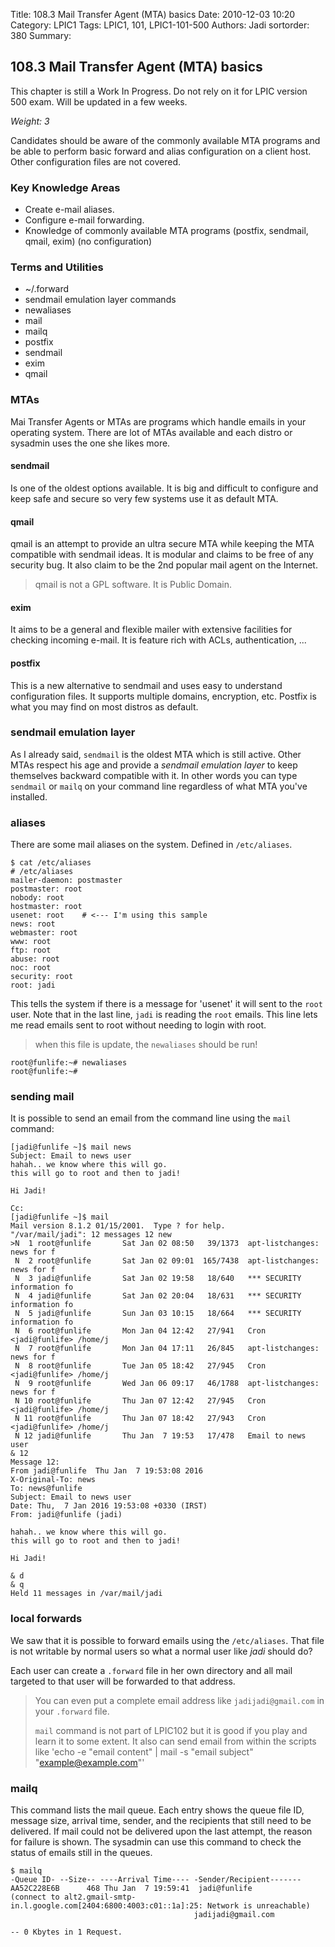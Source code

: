 Title: 108.3 Mail Transfer Agent (MTA) basics
Date: 2010-12-03 10:20
Category: LPIC1
Tags: LPIC1, 101, LPIC1-101-500
Authors: Jadi
sortorder: 380
Summary: 
## 108.3 Mail Transfer Agent \(MTA\) basics

<div class="alert alert-danger" role="alert">
  This chapter is still a Work In Progress. Do not rely on it for LPIC version 500 exam. Will be updated in a few weeks.
</div>


_Weight: 3_

Candidates should be aware of the commonly available MTA programs and be able to perform basic forward and alias configuration on a client host. Other configuration files are not covered.

### Key Knowledge Areas

* Create e-mail aliases.
* Configure e-mail forwarding.
* Knowledge of commonly available MTA programs \(postfix, sendmail, qmail, exim\) \(no configuration\)

### Terms and Utilities

* ~/.forward
* sendmail emulation layer commands
* newaliases
* mail
* mailq
* postfix
* sendmail
* exim
* qmail

### MTAs

Mai Transfer Agents or MTAs are programs which handle emails in your operating system. There are lot of MTAs available and each distro or sysadmin uses the one she likes more.

#### sendmail

Is one of the oldest options available. It is big and difficult to configure and keep safe and secure so very few systems use it as default MTA.

#### qmail

qmail is an attempt to provide an ultra secure MTA while keeping the MTA compatible with sendmail ideas. It is modular and claims to be free of any security bug. It also claim to be the 2nd popular mail agent on the Internet.

> qmail is not a GPL software. It is Public Domain.

#### exim

It aims to be a general and flexible mailer with extensive facilities for checking incoming e-mail. It is feature rich with ACLs, authentication, ...

#### postfix

This is a new alternative to sendmail and uses easy to understand configuration files. It supports multiple domains, encryption, etc. Postfix is what you may find on most distros as default.

### sendmail emulation layer

As I already said, `sendmail` is the oldest MTA which is still active. Other MTAs respect his age and provide a _sendmail emulation layer_ to keep themselves backward compatible with it. In other words you can type `sendmail` or `mailq` on your command line regardless of what MTA you've installed.

### aliases

There are some mail aliases on the system. Defined in `/etc/aliases`.

```text
$ cat /etc/aliases
# /etc/aliases
mailer-daemon: postmaster
postmaster: root
nobody: root
hostmaster: root
usenet: root    # <--- I'm using this sample
news: root
webmaster: root
www: root
ftp: root
abuse: root
noc: root
security: root
root: jadi
```

This tells the system if there is a message for 'usenet' it will sent to the `root` user. Note that in the last line, `jadi` is reading the `root` emails. This line lets me read emails sent to root without needing to login with root.

> when this file is update, the `newaliases` should be run!

```text
root@funlife:~# newaliases
root@funlife:~#
```

### sending mail

It is possible to send an email from the command line using the `mail` command:

```text
[jadi@funlife ~]$ mail news
Subject: Email to news user
hahah.. we know where this will go.
this will go to root and then to jadi!

Hi Jadi!

Cc:
[jadi@funlife ~]$ mail
Mail version 8.1.2 01/15/2001.  Type ? for help.
"/var/mail/jadi": 12 messages 12 new
>N  1 root@funlife       Sat Jan 02 08:50   39/1373  apt-listchanges: news for f
 N  2 root@funlife       Sat Jan 02 09:01  165/7438  apt-listchanges: news for f
 N  3 jadi@funlife       Sat Jan 02 19:58   18/640   *** SECURITY information fo
 N  4 jadi@funlife       Sat Jan 02 20:04   18/631   *** SECURITY information fo
 N  5 jadi@funlife       Sun Jan 03 10:15   18/664   *** SECURITY information fo
 N  6 root@funlife       Mon Jan 04 12:42   27/941   Cron <jadi@funlife> /home/j
 N  7 root@funlife       Mon Jan 04 17:11   26/845   apt-listchanges: news for f
 N  8 root@funlife       Tue Jan 05 18:42   27/945   Cron <jadi@funlife> /home/j
 N  9 root@funlife       Wed Jan 06 09:17   46/1788  apt-listchanges: news for f
 N 10 root@funlife       Thu Jan 07 12:42   27/945   Cron <jadi@funlife> /home/j
 N 11 root@funlife       Thu Jan 07 18:42   27/943   Cron <jadi@funlife> /home/j
 N 12 jadi@funlife       Thu Jan  7 19:53   17/478   Email to news user
& 12
Message 12:
From jadi@funlife  Thu Jan  7 19:53:08 2016
X-Original-To: news
To: news@funlife
Subject: Email to news user
Date: Thu,  7 Jan 2016 19:53:08 +0330 (IRST)
From: jadi@funlife (jadi)

hahah.. we know where this will go.
this will go to root and then to jadi!

Hi Jadi!

& d
& q
Held 11 messages in /var/mail/jadi
```

### local forwards

We saw that it is possible to forward emails using the `/etc/aliases`. That file is not writable by normal users so what a normal user like _jadi_ should do?

Each user can create a `.forward` file in her own directory and all mail targeted to that user will be forwarded to that address.

> You can even put a complete email address like `jadijadi@gmail.com` in your `.forward` file.
>
> `mail` command is not part of LPIC102 but it is good if you play and learn it to some extent. It also can send email from within the scripts like 'echo -e "email content" \| mail -s "email subject" "example@example.com"'

### mailq

This command lists the mail queue. Each entry shows the queue file ID, message size, arrival time, sender, and the recipients that still need to be delivered. If mail could not be delivered upon the last attempt, the reason for failure is shown. The sysadmin can use this command to check the status of emails still in the queues.

```text
$ mailq
-Queue ID- --Size-- ----Arrival Time---- -Sender/Recipient-------
AA52C228E6B      468 Thu Jan  7 19:59:41  jadi@funlife
(connect to alt2.gmail-smtp-in.l.google.com[2404:6800:4003:c01::1a]:25: Network is unreachable)
                                         jadijadi@gmail.com

-- 0 Kbytes in 1 Request.
```

